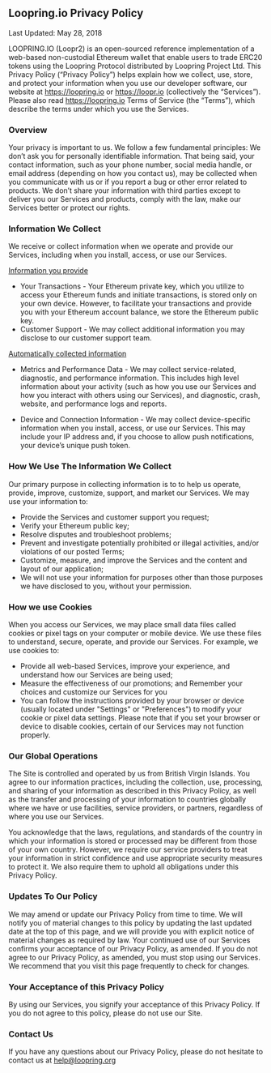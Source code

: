 ## Loopring.io Privacy Policy
Last Updated: May 28, 2018

LOOPRING.IO (Loopr2) is an open-sourced reference implementation of a web-based non-custodial Ethereum wallet that enable users to trade ERC20 tokens using the Loopring Protocol distributed by Loopring Project Ltd. This Privacy Policy (“Privacy Policy”) helps explain how we collect, use, store, and protect your information when you use our developer software, our website at https://loopring.io or https://loopr.io (collectively the “Services”). Please also read https://loopring.io Terms of Service (the “Terms”), which describe the terms under which you use the Services.

### Overview
Your privacy is important to us. We follow a few fundamental principles:
We don’t ask you for personally identifiable information. That being said, your contact information, such as your phone number, social media handle, or email address (depending on how you contact us), may be collected when you communicate with us or if you report a bug or other error related to products.
We don’t share your information with third parties except to deliver you our Services and products, comply with the law, make our Services better or protect our rights.


### Information We Collect
We receive or collect information when we operate and provide our Services, including when you install, access, or use our Services.

<u>Information you provide</u>
- Your Transactions - Your Ethereum private key, which you utilize to access your Ethereum funds and initiate transactions, is stored only on your own device. However, to facilitate your transactions and provide you with your Ethereum account balance, we store the Ethereum public key.
- Customer Support - We may collect additional information you may disclose to our customer support team.

<u>Automatically collected information</u>
- Metrics and Performance Data - We may collect service-related, diagnostic, and performance information. This includes high level information about your activity (such as how you use our Services and how you interact with others using our Services), and diagnostic, crash, website, and performance logs and reports.

- Device and Connection Information - We may collect device-specific information when you install, access, or use our Services. This may include your IP address and, if you choose to allow push notifications, your device’s unique push token.


### How We Use The Information We Collect

Our primary purpose in collecting information is to to help us operate, provide, improve, customize, support, and market our Services. We may use your information to:
- Provide the Services and customer support you request;
- Verify your Ethereum public key;
- Resolve disputes and troubleshoot problems;
- Prevent and investigate potentially prohibited or illegal activities, and/or violations of our posted Terms;
- Customize, measure, and improve the Services and the content and layout of our application;
- We will not use your information for purposes other than those purposes we have disclosed to you, without your permission.


### How we use Cookies

When you access our Services, we may place small data files called cookies or pixel tags on your computer or mobile device. We use these files to understand, secure, operate, and provide our Services. For example, we use cookies to:
- Provide all web-based Services, improve your experience, and understand how our Services are being used;
- Measure the effectiveness of our promotions; and
Remember your choices and customize our Services for you
- You can follow the instructions provided by your browser or device (usually located under "Settings" or "Preferences") to modify your cookie or pixel data settings. Please note that if you set your browser or device to disable cookies, certain of our Services may not function properly.


### Our Global Operations

The Site is controlled and operated by us from British Virgin Islands. You agree to our information practices, including the collection, use, processing, and sharing of your information as described in this Privacy Policy, as well as the transfer and processing of your information to countries globally where we have or use facilities, service providers, or partners, regardless of where you use our Services.

You acknowledge that the laws, regulations, and standards of the country in which your information is stored or processed may be different from those of your own country. However, we require our service providers to treat your information in strict confidence and use appropriate security measures to protect it. We also require them to uphold all obligations under this Privacy Policy.


### Updates To Our Policy

We may amend or update our Privacy Policy from time to time. We will notify you of material changes to this policy by updating the last updated date at the top of this page, and we will provide you with explicit notice of material changes as required by law. Your continued use of our Services confirms your acceptance of our Privacy Policy, as amended. If you do not agree to our Privacy Policy, as amended, you must stop using our Services. We recommend that you visit this page frequently to check for changes.


### Your Acceptance of this Privacy Policy

By using our Services, you signify your acceptance of this Privacy Policy. If you do not agree to this policy, please do not use our Site.


### Contact Us

If you have any questions about our Privacy Policy, please do not hesitate to contact us at help@loopring.org 

